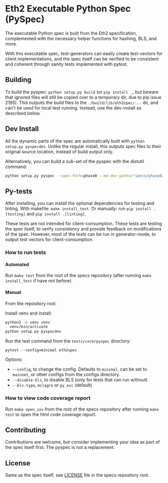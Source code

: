 # Eth2 Executable Python Spec (PySpec)

The executable Python spec is built from the Eth2 specification, 
 complemented with the necessary helper functions for hashing, BLS, and more.

With this executable spec,
 test-generators can easily create test-vectors for client implementations,
 and the spec itself can be verified to be consistent and coherent through sanity tests implemented with pytest.

## Building

To build the pyspec: `python setup.py build`
 (or `pip install .`, but beware that ignored files will still be copied over to a temporary dir, due to pip issue 2195).
This outputs the build files to the `./build/lib/eth2spec/...` dir, and can't be used for local test running. Instead, use the dev-install as described below. 

## Dev Install

All the dynamic parts of the spec are automatically built with `python setup.py pyspecdev`.
Unlike the regular install, this outputs spec files to their original source location, instead of build output only.

Alternatively, you can build a sub-set of the pyspec with the distutil command: 
```bash
python setup.py pyspec --spec-fork=phase0 --md-doc-paths="specs/phase0/beacon-chain.md specs/phase0/fork-choice.md" --out-dir=my_spec_dir
```

## Py-tests

After installing, you can install the optional dependencies for testing and linting.
With makefile: `make install_test`.
Or manually: run `pip install .[testing]` and `pip install .[linting]`.

These tests are not intended for client-consumption.
These tests are testing the spec itself, to verify consistency and provide feedback on modifications of the spec.
However, most of the tests can be run in generator-mode, to output test vectors for client-consumption.

### How to run tests

#### Automated

Run `make test` from the root of the specs repository (after running `make install_test` if have not before).

#### Manual

From the repository root:

Install venv and install:
```bash
python3 -m venv venv
. venv/bin/activate
python setup.py pyspecdev
```

Run the test command from the `tests/core/pyspec` directory:
```
pytest --config=minimal eth2spec
```

Options:
- `--config`, to change the config. Defaults to `minimal`, can be set to `mainnet`, or other configs from the configs directory.
- `--disable-bls`, to disable BLS (only for tests that can run without)
- `--bls-type`, `milagro` or `py_ecc` (default)

### How to view code coverage report

Run `make open_cov` from the root of the specs repository after running `make test` to open the html code coverage report.


## Contributing

Contributions are welcome, but consider implementing your idea as part of the spec itself first.
The pyspec is not a replacement.


## License

Same as the spec itself; see [LICENSE](../../../LICENSE) file in the specs repository root.
